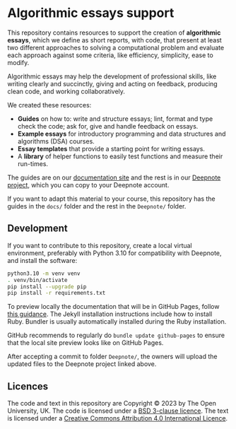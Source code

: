# Algorithmic essays support

This repository contains resources to support the creation of **algorithmic essays**,
which we define as short reports, with code, that present at least two different
approaches to solving a computational problem and evaluate each approach against
some criteria, like efficiency, simplicity, ease to modify.

Algorithmic essays may help the development of professional skills,
like writing clearly and succinctly, giving and acting on feedback,
producing clean code, and working collaboratively.

We created these resources:
- **Guides** on how to: write and structure essays;
  lint, format and type check the code; ask for, give and handle feedback on essays.
- **Example essays** for introductory programming
  and data structures and algorithms (DSA) courses.
- **Essay templates** that provide a starting point for writing essays.
- A **library** of helper functions to easily test functions and measure their run-times.

The guides are on our [documentation site](https://dsa-ou.github.io/algoesup) and
the rest is in our [Deepnote project](https://deepnote.com/workspace/lpsae-cc66-cd5cf5e4-ca6e-49d8-b6ee-dbbf202143d3/project/Algorithmic-Essays-acd23b74-5d63-4ef4-a991-3b8a049ddf6b/notebook/example-jewels-21dfeb1e2a8c4abd8ffb5d9ab40bef40),
which you can copy to your Deepnote account.

If you want to adapt this material to your course, this repository has
the guides in the `docs/` folder and the rest in the `Deepnote/` folder.

## Development
If you want to contribute to this repository, create a local virtual environment,
preferably with Python 3.10 for compatibility with Deepnote, and install the software:
```bash
python3.10 -m venv venv
. venv/bin/activate
pip install --upgrade pip
pip install -r requirements.txt
```
To preview locally the documentation that will be in GitHub Pages, follow
[this guidance](https://docs.github.com/en/pages/setting-up-a-github-pages-site-with-jekyll/testing-your-github-pages-site-locally-with-jekyll).
The Jekyll installation instructions include how to install Ruby.
Bundler is usually automatically installed during the Ruby installation.

GitHub recommends to regularly do `bundle update github-pages` to ensure that
the local site preview looks like on GitHub Pages.

After accepting a commit to folder `Deepnote/`, the owners will upload the
updated files to the Deepnote project linked above.

## Licences

The code and text in this repository are
Copyright © 2023 by The Open University, UK.
The code is licensed under a [BSD 3-clause licence](LICENSE).
The text is licensed under a
[Creative Commons Attribution 4.0 International Licence](http://creativecommons.org/licenses/by/4.0).